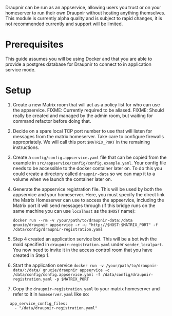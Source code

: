 Draupnir can be run as an appservice, allowing users you trust or on your homeserver to run their own Draupnir without hosting anything themselves.
This module is currently alpha quality and is subject to rapid changes,
it is not recommended currently and support will be limited.

# Prerequisites

This guide assumes you will be using Docker and that you are able to provide a postgres database for Draupnir to connect to in application service mode.

# Setup

1. Create a new Matrix room that will act as a policy list for who can use the appservice.
   FIXME: Currently required to be aliased.
   FIXME: Should really be created and managed by the admin room, but waiting for command refactor before doing that.

2. Decide on a spare local TCP port number to use that will listen for messages from the matrix homeserver. Take care to configure firewalls appropriately. We will call this port `$MATRIX_PORT` in the remaining instructions.

3. Create a `config/config.appservice.yaml` file that can be copied from the example in `src/appservice/config/config.example.yaml`. Your config file needs to be accessible to the docker container later on. To do this you could create a directory called `draupnir-data` so we can map it to a volume when we launch the container later on.

4. Generate the appservice registration file. This will be used by both the appservice and your homeserver.
   Here, you must specify the direct link the Matrix Homeserver can use to access the appservice, including the Matrix port it will send messages through (if this bridge runs on the same machine you can use `localhost` as the `$HOST` name):

   `docker run --rm -v /your/path/to/draupnir-data:/data gnuxie/draupnir appservice -r -u "http://$HOST:$MATRIX_PORT" -f /data/config/draupnir-registration.yaml`

5. Step 4 created an application service bot. This will be a bot iwth the mxid specified in `draupnir-registration.yaml` under `sender_localpart`. You now need to invite it in the access control room that you have created in Step 1.
6. Start the application service `docker run -v /your/path/to/draupnir-data/:/data/ gnuxie/draupnir appservice -c /data/config/config.appservice.yaml -f /data/config/draupnir-registration.yaml -p $MATRIX_PORT`

7. Copy the `draupnir-registration.yaml` to your matrix homeserver and refer to it in `homeserver.yaml` like so:

```
  app_service_config_files:
    - "/data/draupnir-registration.yaml"
```
